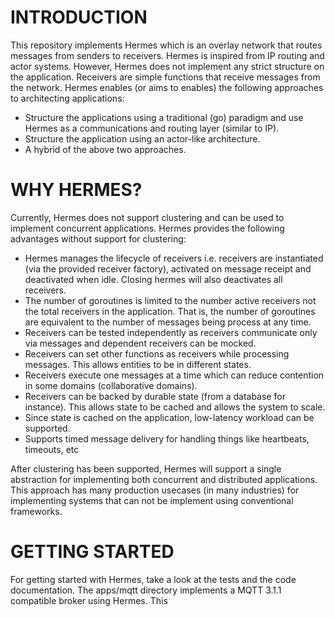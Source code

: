 # INTRODUCTION
This repository implements Hermes which is an overlay network that routes messages from senders to receivers. Hermes is inspired from IP routing and actor systems. However, Hermes does not implement any strict structure on the application. Receivers are simple functions that receive messages from the network. Hermes enables (or aims to enables) the following approaches to architecting applications:
* Structure the applications using a traditional (go) paradigm and use Hermes as a communications and routing layer (similar to IP).
* Structure the application using an actor-like architecture.
* A hybrid of the above two approaches.

# WHY HERMES?
Currently, Hermes does not support clustering and can be used to implement concurrent applications. Hermes provides the following advantages without support for clustering:
* Hermes manages the lifecycle of receivers i.e. receivers are instantiated (via the provided receiver factory), activated on message receipt and deactivated when idle. Closing hermes will also deactivates all receivers.
* The number of goroutines is limited to the number active receivers not the total receivers in the application. That is, the number of goroutines are equivalent to the number of messages being process at any time.
* Receivers can be tested independently as receivers communicate only via messages and dependent receivers can be mocked.
* Receivers can set other functions as receivers while processing messages. This allows entities to be in different states.
* Receivers execute one messages at a time which can reduce contention in some domains (collaborative domains).
* Receivers can be backed by durable state (from a database for instance). This allows state to be cached and allows the system to scale.
* Since state is cached on the application, low-latency workload can be supported.
* Supports timed message delivery for handling things like heartbeats, timeouts, etc

After clustering has been supported, Hermes will support a single abstraction for implementing both concurrent and distributed applications. This approach has many production usecases (in many industries) for implementing systems that can not be implement using conventional frameworks.

# GETTING STARTED
For getting started with Hermes, take a look at the tests and the code documentation. The apps/mqtt directory implements a MQTT 3.1.1 compatible broker using Hermes. This
